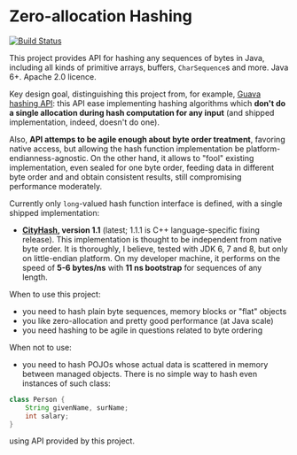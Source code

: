 # Zero-allocation Hashing
[![Build Status](https://travis-ci.org/OpenHFT/zero-allocation-hashing.svg?branch=master)](https://travis-ci.org/OpenHFT/zero-allocation-hashing)

This project provides API for hashing any sequences of bytes in Java, including all kinds of
primitive arrays, buffers, `CharSequence`s and more. Java 6+. Apache 2.0 licence.

Key design goal, distinguishing this project from, for example, [Guava hashing API](
http://docs.guava-libraries.googlecode.com/git-history/release/javadoc/com/google/common/hash/package-summary.html):
this API ease implementing hashing algorithms which **don't do a single allocation
during hash computation for any input** (and shipped implementation, indeed, doesn't do one).

Also, **API attemps to be agile enough about byte order treatment**, favoring native access,
but allowing the hash function implementation be platform-endianness-agnostic. On the other hand,
it allows to "fool" existing implementation, even sealed for one byte order, feeding data
in different byte order and and obtain consistent results,
still compromising performance moderately.

Currently only `long`-valued hash function interface is defined, with a single shipped
implementation:
 - **[CityHash](https://code.google.com/p/cityhash/), version 1.1**
   (latest; 1.1.1 is C++ language-specific fixing release). This implementation is thought
   to be independent from native byte order. It is thoroughly, I believe, tested with
   JDK 6, 7 and 8, but only on little-endian platform. On my developer machine, it performs on the
   speed of **5-6 bytes/ns** with **11 ns bootstrap** for sequences of any length.

When to use this project:
 - you need to hash plain byte sequences, memory blocks or "flat" objects
 - you like zero-allocation and pretty good performance (at Java scale)
 - you need hashing to be agile in questions related to byte ordering

When not to use:
 - you need to hash POJOs whose actual data is scattered in memory between managed objects.
   There is no simple way to hash even instances of such class:
```java
class Person {
    String givenName, surName;
    int salary;
}
```
using API provided by this project.